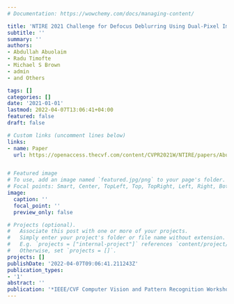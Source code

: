```yaml
---
# Documentation: https://wowchemy.com/docs/managing-content/

title: 'NTIRE 2021 Challenge for Defocus Deblurring Using Dual-Pixel Images: Methods and Results'
subtitle: ''
summary: ''
authors:
- Abdullah Abuolaim
- Radu Timofte
- Michael S Brown
- admin
- and Others

tags: []
categories: []
date: '2021-01-01'
lastmod: 2022-04-07T13:06:41+04:00
featured: false
draft: false

# Custom links (uncomment lines below)
links:
- name: Paper
  url: https://openaccess.thecvf.com/content/CVPR2021W/NTIRE/papers/Abuolaim_NTIRE_2021_Challenge_for_Defocus_Deblurring_Using_Dual-Pixel_Images_Methods_CVPRW_2021_paper.pdf


# Featured image
# To use, add an image named `featured.jpg/png` to your page's folder.
# Focal points: Smart, Center, TopLeft, Top, TopRight, Left, Right, BottomLeft, Bottom, BottomRight.
image:
  caption: ''
  focal_point: ''
  preview_only: false

# Projects (optional).
#   Associate this post with one or more of your projects.
#   Simply enter your project's folder or file name without extension.
#   E.g. `projects = ["internal-project"]` references `content/project/deep-learning/index.md`.
#   Otherwise, set `projects = []`.
projects: []
publishDate: '2022-04-07T09:06:41.211243Z'
publication_types:
- '1'
abstract: ''
publication: '*IEEE/CVF Computer Vision and Pattern Recognition Workshops (CVPRw)*'
---
```

